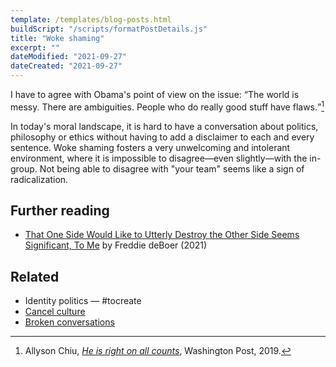 ```yaml
---
template: /templates/blog-posts.html
buildScript: "/scripts/formatPostDetails.js"
title: "Woke shaming"
excerpt: ""
dateModified: "2021-09-27"
dateCreated: "2021-09-27"
---
```


I have to agree with Obama's point of view on the issue: <q>The world is messy. There are ambiguities. People who do really good stuff have flaws.</q>[^1]

In today's moral landscape, it is hard to have a conversation about politics, philosophy or ethics without having to add a disclaimer to each and every sentence. Woke shaming fosters a very unwelcoming and intolerant environment, where it is impossible to disagree—even slightly—with the in-group. Not being able to disagree with "your team" seems like a sign of radicalization.

## Further reading

- [That One Side Would Like to Utterly Destroy the Other Side Seems Significant, To Me](https://freddiedeboer.substack.com/p/that-one-side-would-like-to-utterly?token=eyJ1c2VyX2lkIjo0ODk4NTU1LCJwb3N0X2lkIjo0MjQxOTkxMCwiXyI6IldJaW5FIiwiaWF0IjoxNjMzOTY4NDI1LCJleHAiOjE2MzM5NzIwMjUsImlzcyI6InB1Yi0yOTU5MzciLCJzdWIiOiJwb3N0LXJlYWN0aW9uIn0.NsovkIZMXPB7agZWNdC2y1WuM79Ectn-CU3u4FP3Qes) by Freddie deBoer (2021)

## Related

- Identity politics — \#tocreate
- [Cancel culture](/notes/cancel-culture)
- [Broken conversations](/notes/broken-conversations)

[^1]: Allyson Chiu, _[He is right on all counts](https://www.washingtonpost.com/nation/2019/10/31/obama-woke-shaming-bipartisan-support-yang-coulter-gabbard/)_, Washington Post, 2019.
